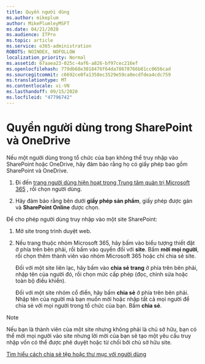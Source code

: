 ```yaml
---
title: Quyền người dùng
ms.author: mikeplum
author: MikePlumleyMSFT
ms.date: 04/21/2020
ms.audience: ITPro
ms.topic: article
ms.service: o365-administration
ROBOTS: NOINDEX, NOFOLLOW
localization_priority: Normal
ms.assetid: 67aaea23-025c-4af6-a826-bf97cec216ef
ms.openlocfilehash: 779db68e3018476f64da78678766b81cc0656cad
ms.sourcegitcommit: c6692ce0fa1358ec3529e59ca0ecdfdea4cdc759
ms.translationtype: MT
ms.contentlocale: vi-VN
ms.lasthandoff: 09/15/2020
ms.locfileid: "47796742"
---
```

# <a name="user-permissions-in-sharepoint-and-onedrive"></a>Quyền người dùng trong SharePoint và OneDrive

Nếu một người dùng trong tổ chức của bạn không thể truy nhập vào SharePoint hoặc OneDrive, hãy đảm bảo rằng họ có giấy phép bao gồm SharePoint và OneDrive. 
  
1. Đi đến [trang người dùng hiện hoạt trong Trung tâm quản trị Microsoft 365](https://portal.office.com/adminportal/home#/users) , rồi chọn người dùng. 
    
2. Hãy đảm bảo rằng bên dưới **giấy phép sản phẩm**, giấy phép được gán và **SharePoint Online** được chọn. 
    
 Để cho phép người dùng truy nhập vào một site SharePoint: 
  
1. Mở site trong trình duyệt web.
    
2. Nếu trang thuộc nhóm Microsoft 365, hãy bấm vào biểu tượng thiết đặt ở phía trên bên phải, rồi bấm vào quyền đối với **site**. Bấm **mời mọi người**, rồi chọn thêm thành viên vào nhóm Microsoft 365 hoặc chỉ chia sẻ site. 
    
    Đối với một site liên lạc, hãy bấm vào **chia sẻ trang** ở phía trên bên phải, nhập tên của người đó, rồi chọn mức cấp phép (đọc, chỉnh sửa hoặc toàn bộ điều khiển). 
    
    Đối với một site nhóm cổ điển, hãy bấm **chia sẻ** ở phía trên bên phải. Nhập tên của người mà bạn muốn mời hoặc nhập tất cả mọi người để chia sẻ với mọi người trong tổ chức của bạn. Bấm **chia sẻ**.
    
> [!NOTE]
> Nếu bạn là thành viên của một site nhưng không phải là chủ sở hữu, bạn có thể mời mọi người vào site nhưng lời mời của bạn sẽ tạo một yêu cầu truy nhập vốn có thể được phê duyệt hoặc từ chối bởi chủ sở hữu site. 
  
[Tìm hiểu cách chia sẻ tệp hoặc thư mục với người dùng](https://go.microsoft.com/fwlink/?linkid=533408)
  

